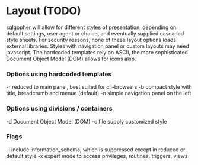 # Layout (TODO)

sqlgopher will allow for different styles of presentation, depending on default settings, user agent or choice, and eventually supplied cascaded style sheets. 
For security reasons, none of these layout options loads external libraries. Styles with navigation panel or custom layouts may need javascript.
The hardcoded templates rely on ASCII, the more sophisticated Document Object Model (DOM) allows for icons also.

### Options using hardcoded templates

-r		reduced to main panel, best suited for cli-browsers
-b		compact style with title, breadcrumb and menue (default)
-n		simple navigation panel on the left

### Options using divisions / containers

-d  	Document Object Model (DOM)
-c file	supply customized style

### Flags
-i		include information_schema, which is suppressed except in reduced or default style
-x		expert mode to access privileges, routines, triggers, views
